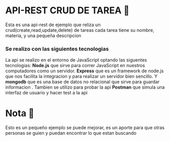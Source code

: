 # API-REST CRUD DE TAREA 📗
Esta es una api-rest de ejemplo que reliza un crud(create,read,update,delete) de tareas cada tarea tiene su nombre, materia, y una  pequeña descripcion

### Se realizo con las siguientes tecnologias
La api se realizo en el entorno de JavaScript optando las siguentes tecnologias: **Node.js** que sirve para correr JavaScript en nuestros computadores como un servidor. **Express** que es un framework de node.js que nos facilita la integracion y para realizar un servidor bien sencillo. Y **mongodb** que es una base de datos no relacional que sirve para guardar informacion .
Tambien se utilizo para probar la api **Postman** que simula una interfaz de usuario y hacer test a la api

# Nota 📝
Esto es un pequeño ejemplo se puede mejorar, es un  aporte para que otras personas se guien y puedan encontrar lo que estan buscando
